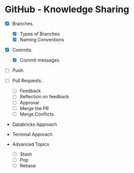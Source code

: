 # GitHub - Knowledge Sharing

- [X] Branches.
    - [X] Types of Branches
    - [X] Naming Conventions
- [X] Commits.
    - [X] Commit messages

- [ ] Push.

- [ ] Pull Requests.
    - [ ] Feedback
    - [ ] Reflection on feedback
    - [ ] Approval
    - [ ] Merge the PR
    - [ ] Merge Conflicts

- Databricks Approach
- Terminal Approach

- Advanced Topics
    - [ ] Stash
    - [ ] Pop
    - [ ] Rebase
